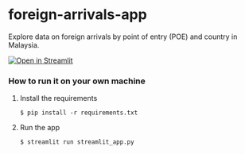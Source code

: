 # foreign-arrivals-app
Explore data on foreign arrivals by point of entry (POE) and country in Malaysia.


[![Open in Streamlit](https://static.streamlit.io/badges/streamlit_badge_black_white.svg)](https://gdp-dashboard-template.streamlit.app/)

### How to run it on your own machine

1. Install the requirements

   ```
   $ pip install -r requirements.txt

   ```

2. Run the app

   ```
   $ streamlit run streamlit_app.py
   ```

